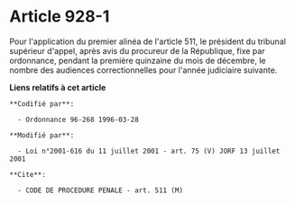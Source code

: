 # Article 928-1

Pour l'application du premier alinéa de l'article 511, le président du tribunal supérieur d'appel, après avis du procureur de
la République, fixe par ordonnance, pendant la première quinzaine du mois de décembre, le nombre des audiences
correctionnelles pour l'année judiciaire suivante.

**Liens relatifs à cet article**

	**Codifié par**:

	  - Ordonnance 96-268 1996-03-28

	**Modifié par**:

	  - Loi n°2001-616 du 11 juillet 2001 - art. 75 (V) JORF 13 juillet 2001

	**Cite**:

	  - CODE DE PROCEDURE PENALE - art. 511 (M)
